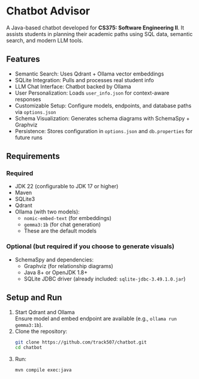 # Chatbot Advisor

A Java-based chatbot developed for **CS375: Software Engineering II**. It assists students in planning their academic paths using SQL data, semantic search, and modern LLM tools.

## Features

- Semantic Search: Uses Qdrant + Ollama vector embeddings
- SQLite Integration: Pulls and processes real student info
- LLM Chat Interface: Chatbot backed by Ollama
- User Personalization: Loads `user_info.json` for context-aware responses
- Customizable Setup: Configure models, endpoints, and database paths via `options.json`
- Schema Visualization: Generates schema diagrams with SchemaSpy + Graphviz
- Persistence: Stores configuration in `options.json` and `db.properties` for future runs


## Requirements

### Required
- JDK 22 (configurable to JDK 17 or higher)
- Maven
- SQLite3
- Qdrant
- Ollama (with two models):
  - `nomic-embed-text` (for embeddings)
  - `gemma3:1b` (for chat generation)
  - These are the default models

### Optional (but required if you choose to generate visuals)
- SchemaSpy and dependencies:
  - Graphviz (for relationship diagrams)
  - Java 8+ or OpenJDK 1.8+
  - SQLite JDBC driver (already included: `sqlite-jdbc-3.49.1.0.jar`)

## Setup and Run

1. Start Qdrant and Ollama  
   Ensure model and embed endpoint are available (e.g., `ollama run gemma3:1b`).
2. Clone the repository:
   ```bash
   git clone https://github.com/track507/chatbot.git
   cd chatbot
   ```
3. Run:
   ```bash
   mvn compile exec:java
   ```